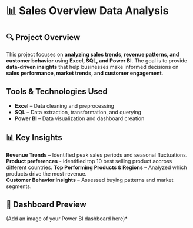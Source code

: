 # 📊 Sales Overview Data Analysis  

## 🔍 Project Overview  
This project focuses on **analyzing sales trends, revenue patterns, and customer behavior** using **Excel, SQL, and Power BI**. The goal is to provide **data-driven insights** that help businesses make informed decisions on **sales performance, market trends, and customer engagement**.  

## Tools & Technologies Used  
- **Excel** – Data cleaning and preprocessing  
- **SQL** – Data extraction, transformation, and querying  
- **Power BI** – Data visualization and dashboard creation  
## 📊 Key Insights  
**Revenue Trends** – Identified peak sales periods and seasonal fluctuations.  
**Product preferences** - identified top 10 best selling product accross different countries. 
**Top Performing Products & Regions** – Analyzed which products drive the most revenue.  
**Customer Behavior Insights** – Assessed buying patterns and market segments.  

## 📸 Dashboard Preview  
(Add an image of your Power BI dashboard here)*  
